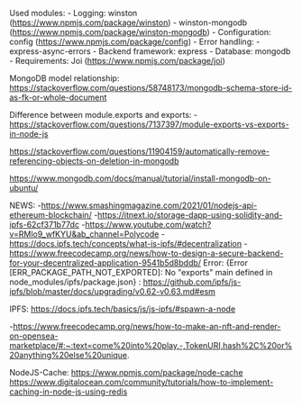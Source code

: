 Used modules:
    - Logging: winston (https://www.npmjs.com/package/winston)
        - winston-mongodb (https://www.npmjs.com/package/winston-mongodb)
    - Configuration: config (https://www.npmjs.com/package/config)
    - Error handling:
        - express-async-errors
    - Backend framework: express
    - Database: mongodb
    - Requirements: Joi (https://www.npmjs.com/package/joi)

MongoDB model relationship: https://stackoverflow.com/questions/58748173/mongodb-schema-store-id-as-fk-or-whole-document

Difference between module.exports and exports:
    -https://stackoverflow.com/questions/7137397/module-exports-vs-exports-in-node-js

https://stackoverflow.com/questions/11904159/automatically-remove-referencing-objects-on-deletion-in-mongodb

https://www.mongodb.com/docs/manual/tutorial/install-mongodb-on-ubuntu/

NEWS: 
-https://www.smashingmagazine.com/2021/01/nodejs-api-ethereum-blockchain/
-https://itnext.io/storage-dapp-using-solidity-and-ipfs-62cf371b77dc
-https://www.youtube.com/watch?v=RMlo9_wfKYU&ab_channel=Polycode
-https://docs.ipfs.tech/concepts/what-is-ipfs/#decentralization
-https://www.freecodecamp.org/news/how-to-design-a-secure-backend-for-your-decentralized-application-9541b5d8bddb/
Error: {Error [ERR_PACKAGE_PATH_NOT_EXPORTED]: No "exports" main defined in node_modules/ipfs/package.json} : https://github.com/ipfs/js-ipfs/blob/master/docs/upgrading/v0.62-v0.63.md#esm

IPFS: https://docs.ipfs.tech/basics/js/js-ipfs/#spawn-a-node

-https://www.freecodecamp.org/news/how-to-make-an-nft-and-render-on-opensea-marketplace/#:~:text=come%20into%20play.-,TokenURI,hash%2C%20or%20anything%20else%20unique.


NodeJS-Cache: https://www.npmjs.com/package/node-cache 
https://www.digitalocean.com/community/tutorials/how-to-implement-caching-in-node-js-using-redis